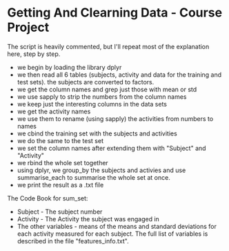 # Getting And Clearning Data - Course Project
The script is heavily commented, but I'll repeat most of the explanation here, step by step.
* we begin by loading the library dplyr
* we then read all 6 tables (subjects, activity and data for the training and test sets). the subjects are converted to factors.
* we get the column names and grep just those with mean or std
* we use sapply to strip the numbers from the column names
* we keep just the interesting columns in the data sets
* we get the activity names
* we use them to rename (using sapply) the activities from numbers to names
* we cbind the training set with the subjects and activities
* we do the same to the test set
* we set the column names after extending them with "Subject" and "Activity"
* we rbind the whole set together
* using dplyr, we group_by the subjects and activies and use summarise_each to summarise the whole set at once.
* we print the result as a .txt file

The Code Book for sum_set:
* Subject - The subject number
* Activity - The Activity the subject was engaged in
* The other variables - means of the means and standard deviations for each activity measured for each subject. The full list of variables is described in the file "features_info.txt".

